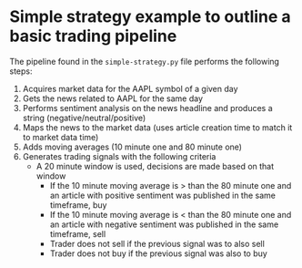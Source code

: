 # Simple strategy example to outline a basic trading pipeline

The pipeline found in the `simple-strategy.py` file performs the following steps:

1. Acquires market data for the AAPL symbol of a given day
2. Gets the news related to AAPL for the same day
3. Performs sentiment analysis on the news headline and produces a string (negative/neutral/positive)
4. Maps the news to the market data (uses article creation time to match it to market data time)
5. Adds moving averages (10 minute one and 80 minute one)
6. Generates trading signals with the following criteria
    * A 20 minute window is used, decisions are made based on that window
        * If the 10 minute moving average is > than the 80 minute one and an article with positive sentiment was
          published in the same timeframe, buy
        * If the 10 minute moving average is < than the 80 minute one and an article with negative sentiment was
          published in the same timeframe, sell
        * Trader does not sell if the previous signal was to also sell
        * Trader does not buy if the previous signal was also to buy
